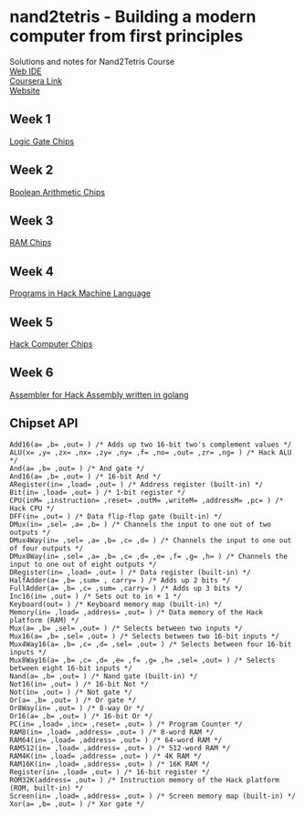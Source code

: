 # nand2tetris - Building a modern computer from first principles
Solutions and notes for Nand2Tetris Course  
[Web IDE](https://nand2tetris.github.io/web-ide)  
[Coursera Link](https://www.coursera.org/learn/build-a-computer)  
[Website](https://www.nand2tetris.org/)  

## Week 1
[Logic Gate Chips](./LogicGates/README.md)

## Week 2
[Boolean Arithmetic Chips](./BooleanArithmetic/README.md)

## Week 3
[RAM Chips](./RAM/README.md)

## Week 4
[Programs in Hack Machine Language](./HackMachineLangPrograms/README.md)

## Week 5
[Hack Computer Chips](./HackComputer/README.md)

## Week 6
[Assembler for Hack Assembly written in golang](./Assembler/README.md)


## Chipset API
```
Add16(a= ,b= ,out= ) /* Adds up two 16-bit two's complement values */
ALU(x= ,y= ,zx= ,nx= ,zy= ,ny= ,f= ,no= ,out= ,zr= ,ng= ) /* Hack ALU */
And(a= ,b= ,out= ) /* And gate */
And16(a= ,b= ,out= ) /* 16-bit And */
ARegister(in= ,load= ,out= ) /* Address register (built-in) */
Bit(in= ,load= ,out= ) /* 1-bit register */
CPU(inM= ,instruction= ,reset= ,outM= ,writeM= ,addressM= ,pc= ) /* Hack CPU */
DFF(in= ,out= ) /* Data flip-flop gate (built-in) */
DMux(in= ,sel= ,a= ,b= ) /* Channels the input to one out of two outputs */
DMux4Way(in= ,sel= ,a= ,b= ,c= ,d= ) /* Channels the input to one out of four outputs */
DMux8Way(in= ,sel= ,a= ,b= ,c= ,d= ,e= ,f= ,g= ,h= ) /* Channels the input to one out of eight outputs */
DRegister(in= ,load= ,out= ) /* Data register (built-in) */
HalfAdder(a= ,b= ,sum= , carry= ) /* Adds up 2 bits */
FullAdder(a= ,b= ,c= ,sum= ,carry= ) /* Adds up 3 bits */
Inc16(in= ,out= ) /* Sets out to in + 1 */
Keyboard(out= ) /* Keyboard memory map (built-in) */
Memory(in= ,load= ,address= ,out= ) /* Data memory of the Hack platform (RAM) */
Mux(a= ,b= ,sel= ,out= ) /* Selects between two inputs */
Mux16(a= ,b= ,sel= ,out= ) /* Selects between two 16-bit inputs */
Mux4Way16(a= ,b= ,c= ,d= ,sel= ,out= ) /* Selects between four 16-bit inputs */
Mux8Way16(a= ,b= ,c= ,d= ,e= ,f= ,g= ,h= ,sel= ,out= ) /* Selects between eight 16-bit inputs */
Nand(a= ,b= ,out= ) /* Nand gate (built-in) */
Not16(in= ,out= ) /* 16-bit Not */
Not(in= ,out= ) /* Not gate */
Or(a= ,b= ,out= ) /* Or gate */
Or8Way(in= ,out= ) /* 8-way Or */
Or16(a= ,b= ,out= ) /* 16-bit Or */
PC(in= ,load= ,inc= ,reset= ,out= ) /* Program Counter */
RAM8(in= ,load= ,address= ,out= ) /* 8-word RAM */
RAM64(in= ,load= ,address= ,out= ) /* 64-word RAM */
RAM512(in= ,load= ,address= ,out= ) /* 512-word RAM */
RAM4K(in= ,load= ,address= ,out= ) /* 4K RAM */
RAM16K(in= ,load= ,address= ,out= ) /* 16K RAM */
Register(in= ,load= ,out= ) /* 16-bit register */
ROM32K(address= ,out= ) /* Instruction memory of the Hack platform (ROM, built-in) */
Screen(in= ,load= ,address= ,out= ) /* Screen memory map (built-in) */
Xor(a= ,b= ,out= ) /* Xor gate */
```
